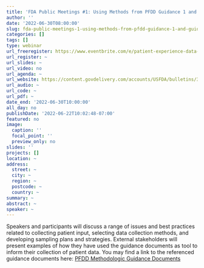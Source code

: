```yaml
---
title: 'FDA Public Meetings #1: Using Methods from PFDD Guidance 1 and Guidance 2 as Tools for Including Patient Experience Data in Clinical Trials: Who to Ask and How to Ask'
author: ''
date: '2022-06-30T08:00:00'
slug: fda-public-meetings-1-using-methods-from-pfdd-guidance-1-and-guidance-2-as-tools-for-including-patient-experience-data-in-clinical-trials
categories: []
tags: []
type: webinar
url_freeregister: https://www.eventbrite.com/e/patient-experience-data-in-clinical-trials-who-to-ask-and-how-to-ask-tickets-360610133617
url_register: ~
url_slides: ~
url_video: no
url_agenda: ~
url_website: https://content.govdelivery.com/accounts/USFDA/bulletins/31c119d
url_audio: ~
url_code: ~
url_pdf: ~
date_end: '2022-06-30T10:00:00'
all_day: no
publishDate: '2022-06-22T10:02:48-07:00'
featured: no
image:
  caption: ''
  focal_point: ''
  preview_only: no
slides: ''
projects: []
location: ~
address:
  street: ~
  city: ~
  region: ~
  postcode: ~
  country: ~
summary: ~
abstract: ~
speaker: ~
---
```


<!--more-->
Speakers and participants will discuss a range of issues and best practices related to collecting patient input, selecting data collection methods, and developing sampling plans and strategies. External stakeholders will present examples of how they have used the guidance documents as tool to inform their collection of patient data. You may find a link to the referenced guidance documents here: [PFDD Methodologic Guidance Documents](http://wcms-internet.fda.gov/drugs/development-approval-process-drugs/fda-patient-focused-drug-development-guidance-series-enhancing-incorporation-patients-voice-medical?utm_medium=email&utm_source=govdelivery)